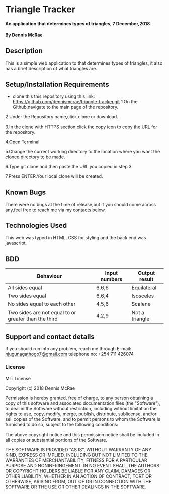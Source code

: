 # Triangle Tracker
#### An application that determines types of triangles, 7 December,2018
#### By Dennis McRae
## Description
This is a simple web application to that determines types of triangles, it also has a brief description of what triangles are.
## Setup/Installation Requirements
* clone this this repository using this link: https://github.com/dennismcrae/triangle-tracker.git
1.On the Github,navigate to the main page of the repository.

2.Under the Repository name,click clone or download.

3.In the clone with HTTPS section,click the copy icon to copy the URL for the repository.

4.Open Terminal

5.Change the current working directory to the location where you want the cloned directory to be made.

6.Type git clone and then paste the URL you copied in step 3.

7.Press ENTER.Your local clone will be created.

## Known Bugs
There were no bugs at the time of release,but if you should come across any,feel free to reach me via my contacts below.
## Technologies Used
This web  was typed in HTML, CSS for styling and the back end was javascript.
## BDD
  |Behaviour |Input numbers |Output result |
  |----------|--------------|--------------|
  |All sides equal|6,6,6    |Equilateral|
  |Two sides equal|6,6,4    |Isosceles|
  |No sides equal to each other|4,5,6|Scalene|
  |Two sides are not equal to or greater than the third|4,2,9|Not a triangle|  
## Support and contact details
If you should run into any problem, reach me through
E-mail: njugunagathogo7@gmail.com
telephone no: +254 711 426074
### License
MIT License

Copyright (c) 2018 Dennis McRae

Permission is hereby granted, free of charge, to any person obtaining a copy
of this software and associated documentation files (the "Software"), to deal
in the Software without restriction, including without limitation the rights
to use, copy, modify, merge, publish, distribute, sublicense, and/or sell
copies of the Software, and to permit persons to whom the Software is
furnished to do so, subject to the following conditions:

The above copyright notice and this permission notice shall be included in all
copies or substantial portions of the Software.

THE SOFTWARE IS PROVIDED "AS IS", WITHOUT WARRANTY OF ANY KIND, EXPRESS OR
IMPLIED, INCLUDING BUT NOT LIMITED TO THE WARRANTIES OF MERCHANTABILITY,
FITNESS FOR A PARTICULAR PURPOSE AND NONINFRINGEMENT. IN NO EVENT SHALL THE
AUTHORS OR COPYRIGHT HOLDERS BE LIABLE FOR ANY CLAIM, DAMAGES OR OTHER
LIABILITY, WHETHER IN AN ACTION OF CONTRACT, TORT OR OTHERWISE, ARISING FROM,
OUT OF OR IN CONNECTION WITH THE SOFTWARE OR THE USE OR OTHER DEALINGS IN THE
SOFTWARE.
